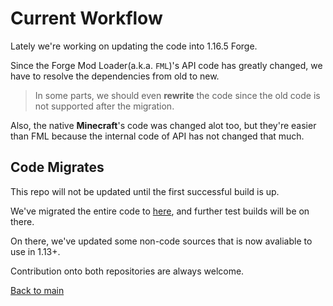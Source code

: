 # Current Workflow

Lately we're working on updating the code into 1.16.5 Forge.

Since the Forge Mod Loader(a.k.a. `FML`)'s API code has greatly changed, we have to resolve the dependencies from old to new.
> In some parts, we should even **rewrite** the code since the old code is not supported after the migration.

Also, the native **Minecraft**'s code was changed alot too, but they're easier than FML because the internal code of API has not changed that much.

## Code Migrates

This repo will not be updated until the first successful build is up.

We've migrated the entire code to [here](https://github.com/AW16-port/Armourers-Workshop-1.16/tree/Experiment(pre-Alpha)),
and further test builds will be on there.

On there, we've updated some non-code sources that is now avaliable to use in 1.13+.

Contribution onto both repositories are always welcome.

[Back to main](https://jeondohyeon.github.io/Armourers-Workshop-1.16)
